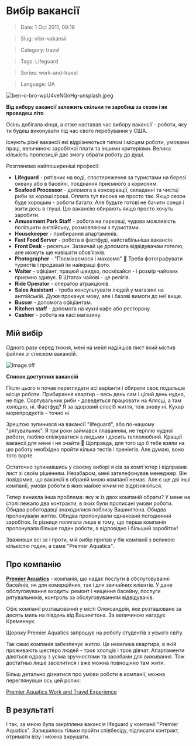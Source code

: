 # Вибір вакансії

> Date: 1 Oct 2011, 09:18

> Slug: vibir-vakansii

> Category: travel

> Tags: Lifeguard

> Series: work-and-travel

> Language: UA

![ben-o-bro-wpU4veNGnHg-unsplash.jpeg](https://res.craft.do/user/full/b5a256f3-51ff-c8e5-10fe-9343b6a0451d/doc/816F1BE6-70D1-49A5-B5CD-CAF1D7239B89/278909F9-6EED-430B-8BAF-8948B46E0F59_2/1nmytCIKsDuOQZYix7zA5pNYWzdYtR4Z7FATTqAQsD8z/ben-o-bro-wpU4veNGnHg-unsplash.jpeg)

**Від вибору вакансії залежить скільки ти заробиш за сезон і як проведеш літо**

Осінь добігала кінця, а отже наставав час вибору вакансії - роботи, яку ти будеш виконувати під час свого перебування у США.

Існують різні вакансії які відрізняються типом і місцем роботи, умовами праці, величиною заробітної плати та іншими критеріями. Велика кількість пропозицій дає змогу обрати роботу до душі.

Розглянемо найпоширеніші професії.

- **Lifeguard** - рятівник на воді, спостереження за туристами на березі океану або в басейні, поєднання приємного з корисним.
- **Seafood Processor** - допомога в  консервації, складанні та чистці риби за хороші гроші. Оплата тут висока не просто так. Якщо сезон буде хорошим - роботи багато. Але будьте готові не бачити сонця і жити десь в глуші. Цю вакансію обирають якщо просто хочуть заробити.
- **Amusement Park Staff** - робота на парковці, чудова можливість поліпшити англійську, розмовляючи з туристами.
- **Housekeeper** - прибирання апартаменів.
- **Fast Food Server** - робота в фастфуді, найстабільніша вакансія.
- **Front Desk** -  ресепшн. Зазвичай це допомога відвідувачам готелю, але можуть ще навішати обов’язків.
- **Photographer** - "Посміхаємося і махаємо" 🙂 Треба фотографувати туристів і продавай їм найкращі фото.
- **Waiter** - офіціант, працюй швидко, посміхайся - і розмір чайових приємно здивує. В Штатах чайові - це релігія.
- **Ride Operator** - оператор атракціонів.
- **Sales Assistant** - треба консультувати людей у магазині на англійській. Дуже прокачує мову, але і базові вимоги до неї вище.
- **Busser** - допомога офіціантам.
- **Kitchen staff** - допомога на кухні кафе або ресторану.
- **Cashier** - робота на касі магазину.

## **Мій вибір**

Одного разу серед тижня, мені на мейл надійшов лист який містив файлик зі списком вакансій.

![Image.tiff](https://res.craft.do/user/full/b5a256f3-51ff-c8e5-10fe-9343b6a0451d/doc/04EDBF65-649C-4524-ABB5-30999611CDBC/CF1458C6-2C05-4A7A-A476-7025B76B202C_2/Odj8jofsSwC3JuKAmOrmi6mSB7GGTFjE0ObJ5Sjya9Uz/Image.tiff)

**Список доступних вакансій**

Після цього я почав переглядати всі варіанти і обирати своє подальше місце роботи. Прибирання квартир - весь день сам і цілий день нудно, не піде. Сортувальник риби - доведеться працювати на Алясці, а там холодно, ні. Фастфуд? Я за здоровий спосіб життя, тож знову ні. Кухар морепродуктів - точно ні.

Зрештою зупинився на вакансії "lifeguard", або по-нашому "рятувальник". Я три роки займався плаванням, не терплю нудної роботи, люблю спілкуватися з людьми і досить теплолюбний. Кращої вакансії для мене і не знайти 🙂 Щоправда, для того що б тебе взяли на цю роботу необхідно пройти кілька тестів і тренінгів. Але думаю, воно того варте.

Остаточно зупинившись у своєму виборі я сів за комп'ютер і відправив лист зі своїм рішенням. Незабаром, мені зателефонував менеджер. Він повідомив, що вакансії в обраній мною компанії немає. Але є ще дві інші компанії, умови роботи в яких майже нічим не відрізняються.

Тепер виникла інша проблема: яку ж із двох компаній обрати? У мене на столі лежало два контракти, в яких були прописані умови роботи. Обидва роботодавці знаходилися поблизу Вашингтона. Обидва пропонували житло. Обидва пропонували однаковий погодинний заробіток.  Їх різниця полягала лише в тому, що перша компанія пропонувала більше годин роботи, а відповідно і більший заробіток!

Зваживши всі за і проти, мій вибір припав у бік компанії з великою кількістю годин, а саме "Premier Aquatics".

## Про компанію

[**Premier Aquatics**](https://www.premieraquatics.com) - компанія, що надає послуги в обслуговуванні басейнів, як для комерційних, так і для звичайних клієнтів. У дане обслуговування входить: ремонт і чищення басейну, послуги рятувальників, контроль за обслуговуванням відвідувачів.

Офіс компанії розташований у місті Олександрія, яке розташоване за десять миль на південь від Вашингтона. За величиною нагадує Кременчук.

Щороку Premier Aquatics запрошує на роботу студентів з усього світу.

Так само компанія забезпечує житло. Це невелика квартира, в якій проживають шестеро людей - троє хлопців і троє дівчат. Апартаменти даються одразу з усіма зручностями та засобами для виживання. Тож достатньо лише заселитися і вже можна повноцінно там жити.

Більш детально дізнатися про умови роботи в компанії, можна переглянувши ось цей ролик:

[Premier Aquatics Work and Travel Experience](https://www.youtube.com/watch?v=VwWtkWAddaA)

## В результаті

І так, за мною була закріплена вакансія lifeguard у компанії "Premier Aquatics". Залишилось тільки пройти співбесіду, підписати контракт, отримати візу і можна вирушати.

